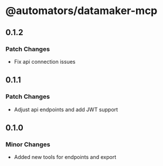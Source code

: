 # @automators/datamaker-mcp

## 0.1.2

### Patch Changes

- Fix api connection issues

## 0.1.1

### Patch Changes

- Adjust api endpoints and add JWT support

## 0.1.0

### Minor Changes

- Added new tools for endpoints and export
